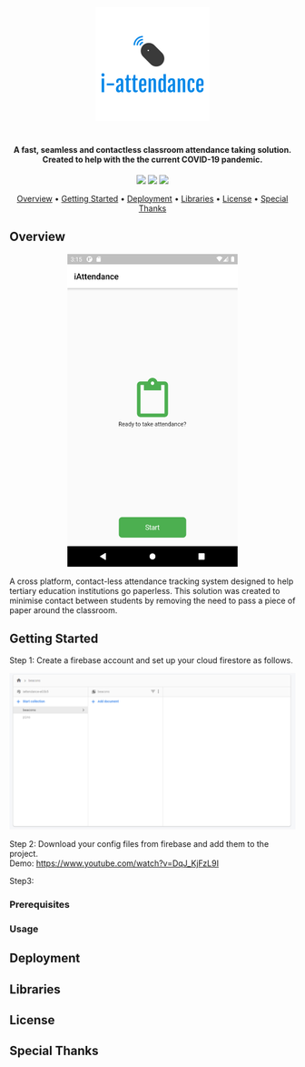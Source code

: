 <p align="center"><img src="https://github.com/santhoshraje/i-attendance/blob/master/images/logo.png"></p>
<h1></h1>
<h4 align="center">A fast, seamless and contactless classroom attendance taking solution.</br>Created to help with the the current COVID-19 pandemic.</h4>

<p align="center">
<img src="https://img.shields.io/github/release-date/santhoshraje/i-attendance" />
<img src="https://img.shields.io/github/last-commit/santhoshraje/i-attendance/master" />
<img src="https://img.shields.io/badge/license-MIT-orange" />
</p>

<p align="center">
  <a href="#Overview">Overview</a> •
  <a href="#getting-started">Getting Started</a> •
  <a href="#Deployment">Deployment</a> •
  <a href="#Libraries">Libraries</a> •
  <a href="#License">License</a> •
  <a href="#special-thanks">Special Thanks</a> 
</p>

 ## Overview
<p align="center"><img src="https://github.com/santhoshraje/i-attendance/blob/master/images/ss_1.png" width="300" height="550"></p>
A cross platform, contact-less attendance tracking system designed to help tertiary education institutions go paperless.
This solution was created to minimise contact between students by removing the need to pass a piece of paper around
the classroom. 

  
 ## Getting Started

Step 1:
Create a firebase account and set up your cloud firestore as follows. 

<p align="center"><img src="https://github.com/santhoshraje/i-attendance/blob/master/images/ss_2.png"></p>

Step 2:
Download your config files from firebase and add them to the project.</br>
Demo: https://www.youtube.com/watch?v=DqJ_KjFzL9I

Step3:


### Prerequisites


### Usage


## Deployment


## Libraries


## License


## Special Thanks




